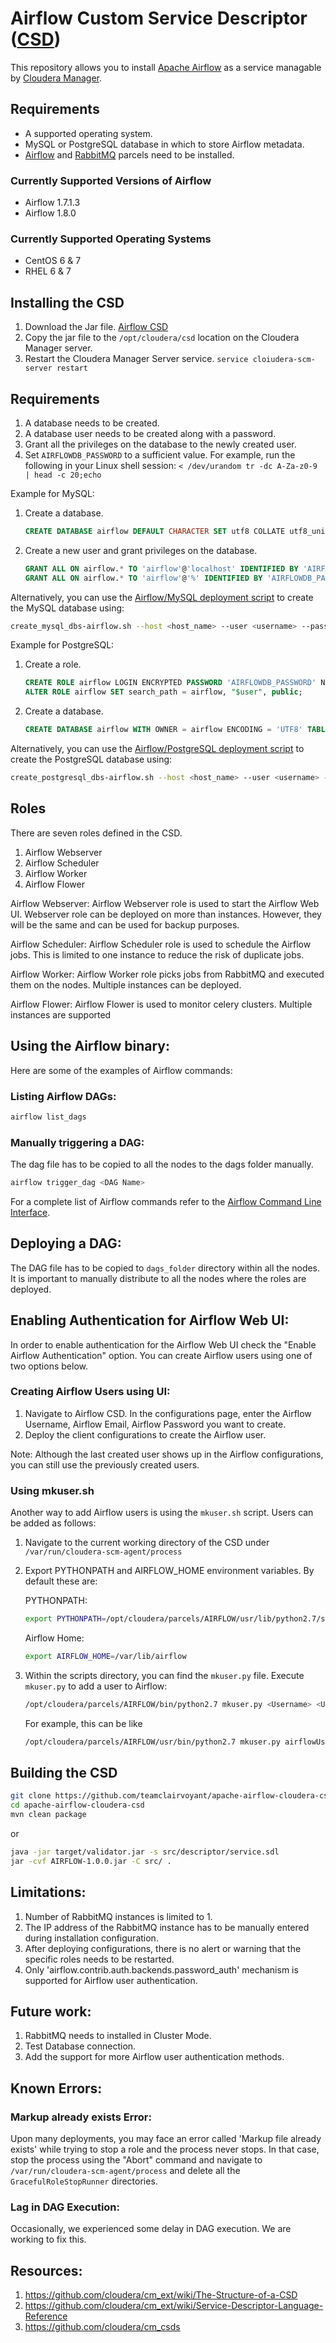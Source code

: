 # Airflow Custom Service Descriptor ([CSD](https://github.com/cloudera/cm_ext/wiki/CSD-Overview#custom-service-descriptors))

This repository allows you to install [Apache Airflow](https://airflow.apache.org/) as a service managable by [Cloudera Manager](https://www.cloudera.com/products/product-components/cloudera-manager.html).

## Requirements
- A supported operating system.
- MySQL or PostgreSQL database in which to store Airflow metadata.
- [Airflow](https://github.com/teamclairvoyant/apache-airflow-parcels) and [RabbitMQ](https://github.com/teamclairvoyant/rabbitmq-cloudera-parcel) parcels need to be installed.

### Currently Supported Versions of Airflow
- Airflow 1.7.1.3
- Airflow 1.8.0

### Currently Supported Operating Systems
- CentOS 6 & 7
- RHEL 6 & 7

## Installing the CSD
1. Download the Jar file.  [Airflow CSD](https://teamclairvoyant.s3.amazonaws.com/apache-airflow/cloudera/csd/AIRFLOW-1.8.0.jar)
2. Copy the jar file to the `/opt/cloudera/csd` location on the Cloudera Manager server.
3. Restart the Cloudera Manager Server service. `service cloiudera-scm-server restart`

## Requirements
1. A database needs to be created.
2. A database user needs to be created along with a password.
3. Grant all the privileges on the database to the newly created user.
4. Set `AIRFLOWDB_PASSWORD` to a sufficient value. For example, run the following in your Linux shell session: `< /dev/urandom tr -dc A-Za-z0-9 | head -c 20;echo`

Example for MySQL:
1. Create a database.
   ```SQL
   CREATE DATABASE airflow DEFAULT CHARACTER SET utf8 COLLATE utf8_unicode_ci;
   ```
2. Create a new user and grant privileges on the database.
   ```SQL
   GRANT ALL ON airflow.* TO 'airflow'@'localhost' IDENTIFIED BY 'AIRFLOWDB_PASSWORD';
   GRANT ALL ON airflow.* TO 'airflow'@'%' IDENTIFIED BY 'AIRFLOWDB_PASSWORD';
   ```
Alternatively, you can use the [Airflow/MySQL deployment script](https://github.com/teamclairvoyant/hadoop-deployment-bash/blob/master/services/create_mysql_dbs-airflow.sh) to create the MySQL database using:
```bash
create_mysql_dbs-airflow.sh --host <host_name> --user <username> --password <password>
```

Example for PostgreSQL:
1. Create a role.
   ```SQL
   CREATE ROLE airflow LOGIN ENCRYPTED PASSWORD 'AIRFLOWDB_PASSWORD' NOSUPERUSER INHERIT CREATEDB NOCREATEROLE;
   ALTER ROLE airflow SET search_path = airflow, "$user", public;
   ```
2. Create a database.
   ```SQL
   CREATE DATABASE airflow WITH OWNER = airflow ENCODING = 'UTF8' TABLESPACE = pg_default CONNECTION LIMIT = -1;
   ```
Alternatively, you can use the [Airflow/PostgreSQL deployment script](https://github.com/teamclairvoyant/hadoop-deployment-bash/blob/master/services/create_postgresql_dbs-airflow.sh) to create the PostgreSQL database using:
```bash
create_postgresql_dbs-airflow.sh --host <host_name> --user <username> --password <password>
```

## Roles
There are seven roles defined in the CSD.
1. Airflow Webserver
2. Airflow Scheduler
3. Airflow Worker
4. Airflow Flower

Airflow Webserver: Airflow Webserver role is used to start the Airflow Web UI. Webserver role can be deployed on more than instances. However, they will be the same and can be used for backup purposes.

Airflow Scheduler: Airflow Scheduler role is used to schedule the Airflow jobs. This is limited to one instance to reduce the risk of duplicate jobs.

Airflow Worker: Airflow Worker role picks jobs from RabbitMQ and executed them on the nodes. Multiple instances can be deployed.

Airflow Flower: Airflow Flower is used to monitor  celery clusters. Multiple instances are supported

## Using the Airflow binary:
Here are some of the examples of Airflow commands:

### Listing Airflow DAGs:
```bash
airflow list_dags
```

### Manually triggering a DAG:
The dag file has to be copied to all the nodes to the dags folder manually.
```bash
airflow trigger_dag <DAG Name>
```

For a complete list of Airflow commands refer to the [Airflow Command Line Interface](https://airflow.apache.org/cli.html).

## Deploying a DAG:
The DAG file has to be copied to `dags_folder` directory within all the nodes. It is important to manually distribute to all the nodes where the roles are deployed.

## Enabling Authentication for Airflow Web UI:
In order to enable authentication for the Airflow Web UI check the "Enable Airflow Authentication" option. You can create Airflow users using one of two options below.

### Creating Airflow Users using UI:
1. Navigate to Airflow CSD. In the configurations page, enter the Airflow Username, Airflow Email, Airflow Password you want to create.
2. Deploy the client configurations to create the Airflow user.

Note: Although the last created user shows up in the Airflow configurations, you can still use the previously created users.

### Using mkuser.sh
Another way to add Airflow users is using the `mkuser.sh` script.  Users can be added as follows:
1. Navigate to the current working directory of the CSD under `/var/run/cloudera-scm-agent/process`
2. Export PYTHONPATH and AIRFLOW_HOME environment variables. By default these are:

   PYTHONPATH:
   ```bash
   export PYTHONPATH=/opt/cloudera/parcels/AIRFLOW/usr/lib/python2.7/site-packages:$PYTHONPATH
   ```
   Airflow Home:
   ```bash
   export AIRFLOW_HOME=/var/lib/airflow
   ```
3. Within the scripts directory, you can find the `mkuser.py` file. Execute `mkuser.py` to add a user to Airflow:
   ```bash
   /opt/cloudera/parcels/AIRFLOW/bin/python2.7 mkuser.py <Username> <UserEmail> <Password>
   ```
   For example, this can be like
   ```bash
   /opt/cloudera/parcels/AIRFLOW/usr/bin/python2.7 mkuser.py airflowUser airflow@email.com airflowUserPassword
   ```

## Building the CSD
```bash
git clone https://github.com/teamclairvoyant/apache-airflow-cloudera-csd
cd apache-airflow-cloudera-csd
mvn clean package
```
or
```bash
java -jar target/validator.jar -s src/descriptor/service.sdl
jar -cvf AIRFLOW-1.0.0.jar -C src/ .
```

## Limitations:
1. Number of RabbitMQ instances is limited to 1.
2. The IP address of the RabbitMQ instance has to be manually entered during installation configuration.
3. After deploying configurations, there is no alert or warning that the specific roles needs to be restarted.
4. Only 'airflow.contrib.auth.backends.password_auth' mechanism is supported for Airflow user authentication.

## Future work:
1. RabbitMQ needs to installed in Cluster Mode.
2. Test Database connection.
3. Add the support for more Airflow user authentication methods.

## Known Errors:

### Markup already exists Error:

Upon many deployments, you may face an error called 'Markup file already exists' while trying to stop a role and the process never stops. In that case, stop the process using the "Abort" command and navigate to `/var/run/cloudera-scm-agent/process` and delete all the `GracefulRoleStopRunner` directories.

### Lag in DAG Execution:

Occasionally, we experienced some delay in DAG execution. We are working to fix this.

## Resources:
1. https://github.com/cloudera/cm_ext/wiki/The-Structure-of-a-CSD
2. https://github.com/cloudera/cm_ext/wiki/Service-Descriptor-Language-Reference
3. https://github.com/cloudera/cm_csds

